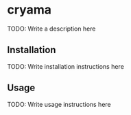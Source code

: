 # cryama

TODO: Write a description here

## Installation

TODO: Write installation instructions here

## Usage

TODO: Write usage instructions here

